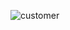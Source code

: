 ![customer](https://github.com/leeDragonHun/shop/assets/145954981/f4ee3ab3-61d5-4ea8-92ce-c962e378b69b)
